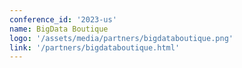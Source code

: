 ```yaml
---
conference_id: '2023-us'
name: BigData Boutique
logo: '/assets/media/partners/bigdataboutique.png'
link: '/partners/bigdataboutique.html'
---
```


